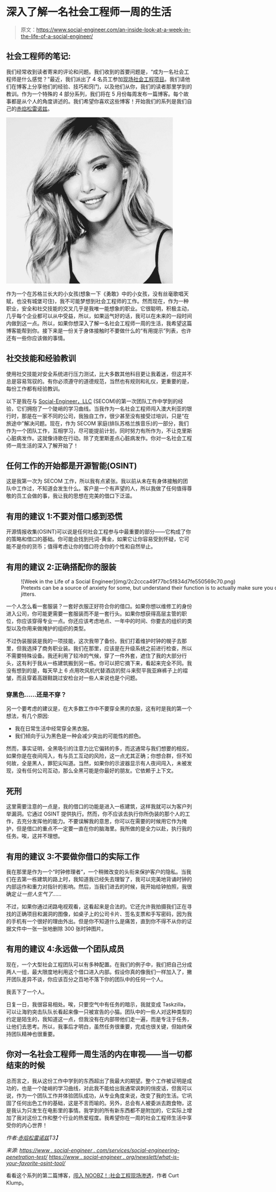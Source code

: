 # 深入了解一名社会工程师一周的生活

> 原文：<https://www.social-engineer.com/an-inside-look-at-a-week-in-the-life-of-a-social-engineer/>

## 社会工程师的笔记:

我们经常收到读者寄来的评论和问题。我们收到的首要问题是，“成为一名社会工程师是什么感觉？”最近，我们派出了 4 名员工参加[现场社会工程项目](https://www.social-engineer.com/services/social-engineering-penetration-test/)。我们请他们在博客上分享他们的经验、技巧和窍门，以及他们从你，我们的读者那里学到的教训。作为一个特殊的 4 部分系列，我们将在 5 月份每周发布一篇博客。每个故事都是从个人的角度讲述的。我们希望你喜欢这些博客！开始我们的系列是我们自己的[赤焰松雷诺兹](https://www.twitter.com/maxiereynolds)。

![An Inside Look at a Week in the Life of a Social Engineer](img/68008c64a1f5668b28e1cd00cb1bc514.png)

作为一个在苏格兰长大的小女孩(想象一下《勇敢》中的小女孩，没有丝毫歌唱天赋，也没有城堡可住)，我不可能梦想到社会工程师的工作。然而现在，作为一种职业，安全和社交技能的交叉几乎是我唯一能想象的职业。它很聪明，积极主动，几乎每个企业都可以从中受益，所以，如果运气好的话，我可以在未来的一段时间内做到这一点。所以，如果你想深入了解一名社会工程师一周的生活，我希望这篇博客能帮到你。接下来是一份关于身体接触时不要做什么的“有用提示”列表，也许还有一些你应该做的事情。

## 社交技能和经验教训

使用社交技能对安全系统进行压力测试，比大多数其他科目更让我着迷，但这并不总是容易驾驭的。有你必须遵守的道德规范，当然也有规则和礼仪，更重要的是，每份工作都有经验教训。

以下是我在与 [Social-Engineer，LLC](https://www.social-engineer.com/about/) (SECOM)的第一次团队工作中学到的经验，它们拥抱了一个陡峭的学习曲线。当我作为一名社会工程师闯入澳大利亚的银行时，那是在一家不同的公司，我独自工作，很少甚至没有接受过培训，只是“在旅途中”解决问题。现在，作为 SECOM 家庭(排队苏格兰族音乐)的一部分，我们作为一个团队工作，互相学习，尽可能提前计划，同时努力有所作为，不让克里斯心脏病发作。这就像诗歌在行动。除了克里斯差点心脏病发作。你对一名社会工程师一周生活的深入了解开始了！

## 任何工作的开始都是开源智能(OSINT)

这是我第一次为 SECOM 工作，所以我有点紧张。我以前从未在有身体接触的团队中工作过，不知道会发生什么。客户是一个有声望的人，所以我做了任何值得尊敬的员工会做的事，我让我的思想在完美的借口下泛滥。

## 有用的建议 1:不要对借口感到恐慌

开源情报收集(OSINT)可以说是任何社会工程参与中最重要的部分——它构成了你的策略和借口的基础。你可能会找到托词-黄金，如果它让你容易受到怀疑，它可能不是你的货币；值得考虑让你的借口符合你的个性和自然举止。

## 有用的建议 2:正确搭配你的服装

<figure id="attachment_3770" aria-describedby="caption-attachment-3770" style="width: 800px" class="wp-caption alignnone">![Week in the Life of a Social Engineer](img/2c2ccca49f77bc5f834d7fe550569c70.png)

<figcaption id="caption-attachment-3770" class="wp-caption-text">Pretexts can be a source of anxiety for some, but understand their function is to actually make sure you don’t get the jitters.</figcaption>

</figure>

一个人怎么看一套服装？一套好衣服正好符合你的借口。如果你想以维修工的身份进入公司，你可能更需要一套服装而不是一套行头。如果你想获得高层主管的职位，你应该穿得专业一点。你还应该考虑地点、一年中的时间、你要去的组织的类型以及你用来做掩护的组织的类型。

不过伪装服装是我的一项技能，这次我带了备份。我们打着维护时钟的幌子去那里，但我选择了商务职业装。我们在那里，应该是在升级系统之前进行检查，所以不需要特殊设备。我还利用了较冷的气候，穿了一件外套，遮住了我的大部分行头，这有利于我从一栋建筑搬到另一栋。你可以把它摘下来，看起来完全不同。我没有想到的是，每天早上 6 点用吹风机代替酒店的熨斗来熨平我亚麻裤子上的褶皱，而且穿着高跟鞋跳过安检台对一些人来说也是个问题。

### 穿黑色……还是不穿？

另一个要考虑的建议是，在大多数工作中不要穿全黑的衣服，这有时是我的第一个想法，有几个原因:

*   我在日常生活中经常穿全黑衣服。
*   我们倾向于认为黑色是一种会减少突出的可能性的颜色。

然而，事实证明，全黑吸引的注意力比它偏转的多，而这通常与我们想要的相反。如果你是在夜间闯入，有与员工互动的风险，这一点尤其正确；你想合群，但不知何故，全是黑人，罪犯尖叫道。当然，如果你的示波器显示有人夜间闯入，未被发现，没有任何公司互动，那么全黑可能是你最好的朋友。它依赖于上下文。

## 死刑

这里需要注意的一点是，我的借口的功能是进入一栋建筑，这样我就可以为客户列举漏洞。它通过 OSINT 提供执行。然而，你不应该去执行你所伪装的那个人的工作，去充分发挥他的能力。不要误解我的意思，你可以在需要的时候用它作为掩护，但是借口的重点不一定要一直在你的脑海里。我所做的是全力以赴，执行我的任务。唉，这并不理想。

## 有用的建议 3:不要做你借口的实际工作

我在那里是作为一个“时钟修理者”，一个稍微改变的头衔来保护客户的隐私。当我们在去第一栋建筑的路上时，我知道我已经失去理智了，我可以完美地背诵时钟的内部运作和重力对指针的影响。然后，当我们进去的时候，我开始给钟拍照，我很确定*让一些人生气了……*

不过，如果你通过闭路电视观看，这看起来是合法的。它还允许我拍摄我们正在寻找的正确项目和漏洞的图像，如桌子上的公司卡片、签名支票和手写密码，因为我的手机有一个很好的理由外出。但是你不知道什么是痛苦，直到你不得不从你的证据文件中一张一张地删除 300 张时钟图片。

## 有用的建议 4:永远做一个团队成员

现在，一个大型社会工程团队可以有多种配置。在我们的例子中，我们把自己分成两人一组，最大限度地利用这个借口进入内部。假设你真的像我们一样加入了，撇开团队差异不谈，你应该百分之百地不落下你的团队中的任何一个人。

我丢下了一个人。

日复一日，我很容易相处。唉，只要空气中有任务的暗示，我就变成 Taskzilla，可以让海豹突击队队长看起来像一只被宣告的小猫。团队中的一些人对这种类型的约定是陌生的，我知道这一点，但我没有在内部带他们走一遍，而是专注于任务，让他们去思考。所以，我事后才明白，虽然任务很重要，完成也很关键，但始终保持团队精神也很重要。

## 你对一名社会工程师一周生活的内在审视——当一切都结束的时候

总而言之，我从这份工作中学到的东西超出了我最大的期望。整个工作被证明是成功的，也是一个陡峭的学习曲线，对此我不能给出我通常讽刺的俏皮话，但我可以说，作为一个团队工作并体验团队成功，从专业角度来说，改变了我的生活。它巩固了任何出色工作的基础，这是不言而喻的。另外，总会有人被委派去跑食物，这是我认为只发生在电影里的事情。我学到的所有新东西都不是附加的，它实际上增加了我对这份工作和整个行业的热爱程度。我希望你在一周的社会工程师生活中享受你的内心世界！

*作者:[赤焰松雷诺兹](https://www.social-engineer.com/social-engineer-team/maxie-reynolds/)T3】*

*来源:*
*[https://www . social-engineer . com/services/social-engineering-penetration-test/](https://www.social-engineer.com/services/social-engineering-penetration-test/)*
*[https://www . social-engineer . org/newslett/what-is-your-favorite-osint-tool/](https://www.social-engineer.org/newsletter/what-is-your-favorite-osint-tool/)*

看看这个系列的第二篇博客，[闯入 NOOBZ！:社会工程现场渗透](https://www.social-engineer.com/breaking-in-for-noobz-social-engineering-onsite-infiltration/)，作者 Curt Klump。